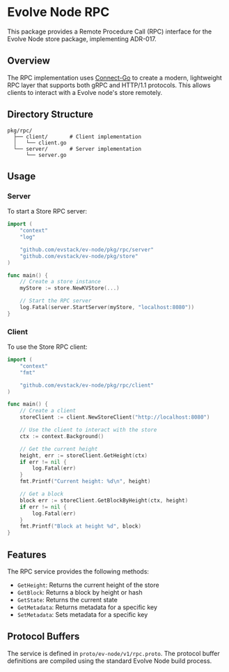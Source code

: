 # Evolve Node RPC

This package provides a Remote Procedure Call (RPC) interface for the Evolve Node store package, implementing ADR-017.

## Overview

The RPC implementation uses [Connect-Go](https://connectrpc.com/docs/go/getting-started/) to create a modern, lightweight RPC layer that supports both gRPC and HTTP/1.1 protocols. This allows clients to interact with a Evolve node's store remotely.

## Directory Structure

```tree
pkg/rpc/
  ├── client/       # Client implementation
  │   └── client.go
  └── server/       # Server implementation
      └── server.go
```

## Usage

### Server

To start a Store RPC server:

```go
import (
    "context"
    "log"

    "github.com/evstack/ev-node/pkg/rpc/server"
    "github.com/evstack/ev-node/pkg/store"
)

func main() {
    // Create a store instance
    myStore := store.NewKVStore(...)

    // Start the RPC server
    log.Fatal(server.StartServer(myStore, "localhost:8080"))
}
```

### Client

To use the Store RPC client:

```go
import (
    "context"
    "fmt"

    "github.com/evstack/ev-node/pkg/rpc/client"
)

func main() {
    // Create a client
    storeClient := client.NewStoreClient("http://localhost:8080")

    // Use the client to interact with the store
    ctx := context.Background()

    // Get the current height
    height, err := storeClient.GetHeight(ctx)
    if err != nil {
        log.Fatal(err)
    }
    fmt.Printf("Current height: %d\n", height)

    // Get a block
    block err := storeClient.GetBlockByHeight(ctx, height)
    if err != nil {
        log.Fatal(err)
    }
    fmt.Printf("Block at height %d", block)
}
```

## Features

The RPC service provides the following methods:

- `GetHeight`: Returns the current height of the store
- `GetBlock`: Returns a block by height or hash
- `GetState`: Returns the current state
- `GetMetadata`: Returns metadata for a specific key
- `SetMetadata`: Sets metadata for a specific key

## Protocol Buffers

The service is defined in `proto/ev-node/v1/rpc.proto`. The protocol buffer definitions are compiled using the standard Evolve Node build process.
